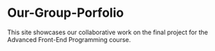 # Our-Group-Porfolio
This site showcases our collaborative work on the final project for the Advanced Front-End Programming course.
